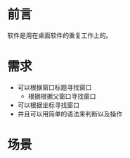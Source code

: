 ﻿# 前言
软件是用在桌面软件的重复工作上的。 

# 需求
   - 可以根据窗口标题寻找窗口
      - 根据根据父窗口寻找窗口
   - 可以根据坐标寻找窗口
   - 并且可以用简单的语法来判断以及操作

# 场景
